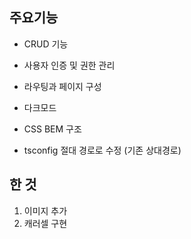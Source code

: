 ## 주요기능

- CRUD 기능
- 사용자 인증 및 권한 관리
- 라우팅과 페이지 구성
- 다크모드
- CSS BEM 구조

- tsconfig 절대 경로로 수정 (기존 상대경로)

## 한 것

1. 이미지 추가
2. 캐러셀 구현

